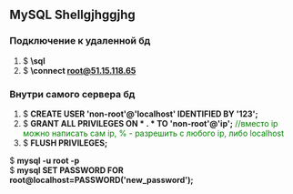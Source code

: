 ## MySQL Shellgjhggjhg

### Подключение к удаленной бд

1. $ **\sql**  
2. $ **\connect root@51.15.118.65**  

### Внутри самого сервера бд  

1. $ **CREATE USER 'non-root'@'localhost' IDENTIFIED BY '123';**  
2. $ **GRANT ALL PRIVILEGES ON * . * TO 'non-root'@'ip';**   		<span style="color:green">//вместо ip можно написать сам ip, % - разрешить с любого ip, либо localhost</span>
3. $ **FLUSH PRIVILEGES;**  

$ **mysql -u root -p**  
$ **mysql SET PASSWORD FOR root@localhost=PASSWORD('new_password');**  
